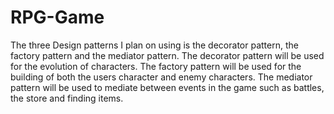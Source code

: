 # RPG-Game
The three Design patterns I plan on using is the decorator pattern, the factory pattern and the mediator pattern.  The decorator pattern will be used for the evolution of characters. The factory pattern will be used for the building of both the users character and enemy characters. The mediator pattern will be used to mediate between events in the game such as battles, the store and finding items.
